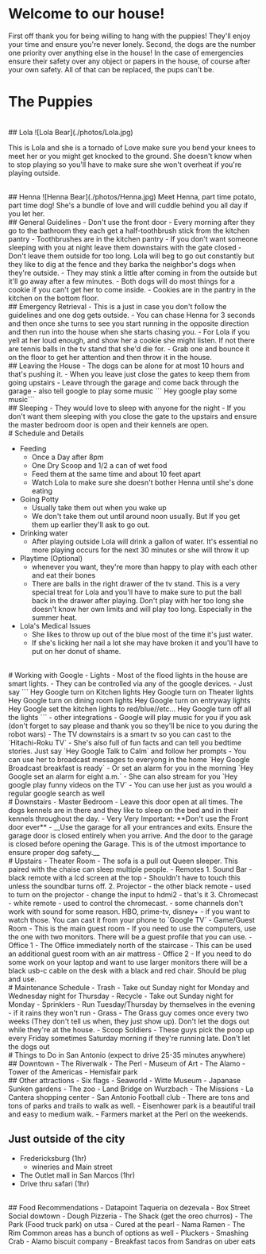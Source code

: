 # Welcome to our house!

First off thank you for being willing to hang with the puppies! They'll enjoy your time and ensure you're never lonely. Second, the dogs are the number one priority over anything else in the house! In the case of emergencies ensure their safety over any object or papers in the house, of course after your own safety. All of that can be replaced, the pups can't be. 
<br />
# The Puppies

<br />
## Lola
![Lola Bear](./photos/Lola.jpg)

This is Lola and she is a tornado of Love make sure you bend your knees to meet her or you might get knocked to the ground. She doesn't know when to stop playing so you'll have to make sure she won't overheat if you're playing outside. 

<br />
## Henna
![Henna Bear](./photos/Henna.jpg)
Meet Henna, part time potato, part time dog! She's a bundle of love and will cuddle behind you all day if you let her.   
<br />
## General Guidelines
- Don't use the front door
- Every morning after they go to the bathroom they each get a half-toothbrush stick from the kitchen pantry
- Toothbrushes are in the kitchen pantry
- If you don't want someone sleeping with you at night leave them downstairs with the gate closed
- Don't leave them outside for too long. Lola will beg to go out constantly but they like to dig at the fence and they barka the neighbor's dogs when they're outside. 
- They may stink a little after coming in from the outside but it'll go away after a few minutes. 
- Both dogs will do most things for a cookie if you can't get her to come inside. 
- Cookies are in the pantry in the kitchen on the bottom floor. 
<br />
## Emergency Retrieval
- This is a just in case you don't follow the guidelines and one dog gets outside. 
- You can chase Henna for 3 seconds and then once she turns to see you start running in the opposite direction and then run into the house when she starts chasing you. 
- For Lola if you yell at her loud enough, and show her a cookie she might listen. If not there are tennis balls in the tv stand that she'd die for. 
- Grab one and bounce it on the floor to get her attention and then throw it in the house. 
<br />
## Leaving the House
- The dogs can be alone for at most 10 hours and that's pushing it.
- When you leave just close the gates to keep them from going upstairs
- Leave through the garage and come back through the garage
- also tell google to play some music 
``` Hey google play some music```
<br />
## Sleeping
- They would love to sleep with anyone for the night
- If you don't want them sleeping with you close the gate to the upstairs and ensure the master bedroom door is open and their kennels are open. 
<br />
# Schedule and Details

- Feeding
  - Once a Day after 8pm
  - One Dry Scoop and 1/2 a can of wet food
  - Feed them at the same time and about 10 feet apart
  - Watch Lola to make sure she doesn't bother Henna until she's done eating
- Going Potty
  - Usually take them out when you wake up
  - We don't take them out until around noon usually. But If you get them up earlier they'll ask to go out. 
- Drinking water
  - After playing outside Lola will drink a gallon of water. It's essential no more playing occurs for the next 30 minutes or she will throw it up 
- Playtime (Optional)
  - whenever you want, they're more than happy to play with each other and eat their bones
  - There are balls in the right drawer of the tv stand. This is a very special treat for Lola and you'll have to make sure to put the ball back in the drawer after playing. Don't play with her too long she doesn't know her own limits and will play too long. Especially in the summer heat. 
- Lola's Medical Issues
  - She likes to throw up out of the blue most of the time it's just water. 
  - If she's licking her nail a lot she may have broken it and you'll have to put on her donut of shame. 

<br />
# Working with Google
- Lights
  - Most of the flood lights in the house are smart lights. 
  - They can be controlled via any of the google devices. 
  - Just say 
    ```
    Hey Google turn on Kitchen lights
    Hey Google turn on Theater lights
    Hey Google turn on dining room lights
    Hey Google turn on entryway lights
    Hey Google set the kitchen lights to red/blue//etc...
    Hey Google turn off all the lights
    ```
- other integrations
  - Google will play music for you if you ask (don't forget to say please and thank you so they'll be nice to you during the robot wars)
  - The TV downstairs is a smart tv so you can cast to the `Hitachi-Roku TV`
  - She's also full of fun facts and can tell you bedtime stories. Just say `Hey Google Talk to Calm` and follow her prompts
  - You can use her to broadcast messages to everyong in the home `Hey Google Broadcast breakfast is ready`
  - Or set an alarm for you in the morning `Hey Google set an alarm for eight a.m.`
  - She can also stream for you `Hey google play funny videos on the TV`
  - You can use her just as you would a regular google search as well
<br />
# Downstairs
- Master Bedroom
  - Leave this door open at all times. The dogs kennels are in there and they like to sleep on the bed and in their kennels throughout the day. 
- Very Very Important: **Don't use the Front door ever**
- __Use the garage for all your entrances and exits. Ensure the garage door is closed entirely when you arrive. And the door to the garage is closed before opening the Garage. This is of the utmost importance to ensure proper dog safety.__ 
<br />
# Upstairs
- Theater Room
  - The sofa is a pull out Queen sleeper. This paired with the chaise can sleep multiple people. 
  - Remotes
    1. Sound Bar
        - black remote with a lcd screen at the top
        - Shouldn't have to touch this unless the soundbar turns off.
    2. Projector
        - the other black remote
        - used to turn on the projector
        - change the input to hdmi2
        - that's it
    3. Chromecast
        - white remote
        - used to control the chromecast. 
        - some channels don't work with sound for some reason. HBO, prime-tv, disney+
        - if you want to watch those. You can cast it from your phone to `Google TV`
- Game/Guest Room
  - This is the main guest room
  - If you need to use the computers, use the one with two monitors. There will be a guest profile that you can use. 
- Office 1
  - The Office immediately north of the staircase
  - This can be used an additional guest room with an air mattress
- Office 2
  - If you need to do some work on your laptop and want to use larger monitors there will be a black usb-c cable on the desk with a black and red chair. Should be plug and use. 
<br />
# Maintenance Schedule
- Trash
  - Take out Sunday night for Monday and Wednesday night for Thursday
- Recycle
  - Take out Sunday night for Monday
- Sprinklers
  - Run Tuesday/Thursday by themselves in the evening
  - if it rains they won't run
- Grass
  - The Grass guy comes once every two weeks (They don't tell us when, they just show up). Don't let the dogs out while they're at the house. 
- Scoop Soldiers
  - These guys pick the poop up every Friday sometimes Saturday morning if they're running late. Don't let the dogs out 
<br />
# Things to Do in San Antonio
(expect to drive 25-35 minutes anywhere)
<br />
## Downtown
- The Riverwalk
- The Perl
- Museum of Art
- The Alamo
- Tower of the Americas
- Hemisfair park
<br />
## Other attractions
- Six flags
- Seaworld
- Witte Museum
- Japanase Sunken gardens
- The zoo
- Land Bridge on Wurzbach
- The Missions
- La Cantera shopping center
- San Antonio Football club
- There are tons and tons of parks and trails to walk as well. 
- Eisenhower park is a beautiful trail and easy to medium walk. 
- Farmers market at the Perl on the weekends. 
<br />

## Just outside of the city
- Fredericksburg (1hr)
  - wineries and Main street
- The Outlet mall in San Marcos (1hr)
- Drive thru safari (1hr)
<br />
## Food Recommendations
- Datapoint Taqueria on dezevala
- Box Street Social dowtown
- Dough Pizzeria
- The Shack (get the oreo churros)
- The Park (Food truck park) on utsa
- Cured at the pearl
- Nama Ramen
- The Rim Common areas has a bunch of options as well
- Pluckers 
- Smashing Crab
- Alamo biscuit company
- Breakfast tacos from Sandras on uber eats

